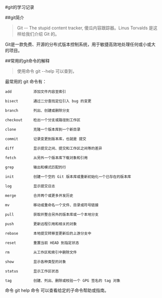 #git的学习记录

##git简介
> Git -- The stupid content tracker, 傻瓜内容跟踪器。Linus Torvalds 是这样给我们介绍 Git 的。

Git是一款免费、开源的分布式版本控制系统，用于敏捷高效地处理任何或小或大的项目。

##常用的git命令的解释
> 使用命令  git --help   可以查到，

最常用的 git 命令有：

    add          添加文件内容至索引

    bisect       通过二分查找定位引入 bug 的变更

    branch       列出、创建或删除分支

    checkout     检出一个分支或路径到工作区

    clone        克隆一个版本库到一个新目录

    commit       记录变更到版本库，也就是 提交

    diff         显示提交之间、提交和工作区之间等的差异

    fetch        从另外一个版本库下载对象和引用

    grep         输出和模式匹配的行

    init         创建一个空的 Git 版本库或重新初始化一个已存在的版本库

    log          显示提交日志

    merge        合并两个或更多开发历史

    mv           移动或重命名一个文件、目录或符号链接

    pull         获取并整合另外的版本库或一个本地分支

    push         更新远程引用和相关的对象

    rebase       本地提交转移至更新后的上游分支中

    reset        重置当前 HEAD 到指定状态

    rm           从工作区和索引中删除文件

    show         显示各种类型的对象

    status       显示工作区状态

    tag          创建、列出、删除或校验一个 GPG 签名的 tag 对象

命令 git help 命令   可以查看给定的子命令帮助或指南。
	
